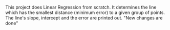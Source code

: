 This project does Linear Regression from scratch.
It determines the line which has the smallest distance (minimum error) to a given group of points. 
The line's slope, intercept and the error are printed out.
"New changes are done"
